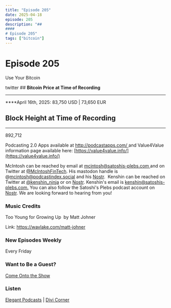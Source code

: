 ```yaml
---
title: "Episode 205"
date: 2025-04-18
episode: 205
description: "## 
#### 
# Episode 205"
tags: ["bitcoin"]
---
```


## 
#### 
# Episode 205

Use Your Bitcoin

twitter                    ## **Bitcoin Price at Time of Recording**
** **

****April 16th, 2025: 83,750 USD | 73,650 EUR

## **Block Height at Time of Recording**
****

892,712

Podcasting 2.0 Apps available at [http://podcastapps.com/ ](http://newpodcastapps.com/) and Value4Value information page available here: [https://value4value.info/](https://value4value.info/)

McIntosh can be reached by email at [mcintosh@satoshis-plebs.com ](mailto:mcintosh@satoshis-plebs.com)and on Twitter at [@McIntoshFinTech](https://x.com/McIntoshFinTech). His mastodon handle is @mcintosh@podcastindex.social and his [Nostr](https://njump.me/npub197swtr3ymz7aw72tu7eqspxjta7zwcwf23uw4fxyxe2r2eyrfa2sdpner3).  Kenshin can be reached on Twitter at [@k](https://x.com/kenshin_ninja)[enshin_ninja](https://x.com/kenshin_ninja) or on [Nostr](https://njump.me/npub10xxhztawwgtuapdej49q5jgfawu5p0f2j2tzuaxxww2hl546ct3sr7pcjl). Kenshin's email is [kenshin@satoshis-plebs.com.](mailto:kenshin@satoshis-plebs.com) You can also follow the Satoshi's Plebs podcast account on [Nostr](https://njump.me/npub1hkkcygtuz63jccf3ls63eqltrkztnx2n0kqtq2qgeqq6e52x9xyqpyfvlm). We are looking forward to hearing from you!

### Music Credits

Too Young for Growing Up  by Matt Johner

Link: https://wavlake.com/matt-johner

### New Episodes Weekly
Every Friday

### Want to Be a Guest?
[Come Onto the Show](#)

### Listen
[Elegant Podcasts](#)  |  [Divi Corner](#)